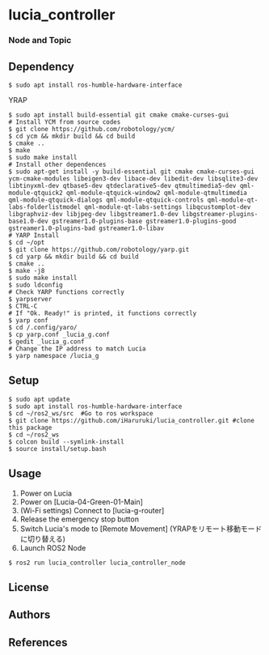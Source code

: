 # lucia_controller
### Node and Topic
## Dependency
    $ sudo apt install ros-humble-hardware-interface
YRAP
```
$ sudo apt install build-essential git cmake cmake-curses-gui
# Install YCM from source codes
$ git clone https://github.com/robotology/ycm/
$ cd ycm && mkdir build && cd build
$ cmake ..
$ make
$ sudo make install
# Install other dependences
$ sudo apt-get install -y build-essential git cmake cmake-curses-gui ycm-cmake-modules libeigen3-dev libace-dev libedit-dev libsqlite3-dev libtinyxml-dev qtbase5-dev qtdeclarative5-dev qtmultimedia5-dev qml-module-qtquick2 qml-module-qtquick-window2 qml-module-qtmultimedia qml-module-qtquick-dialogs qml-module-qtquick-controls qml-module-qt-labs-folderlistmodel qml-module-qt-labs-settings libqcustomplot-dev libgraphviz-dev libjpeg-dev libgstreamer1.0-dev libgstreamer-plugins-base1.0-dev gstreamer1.0-plugins-base gstreamer1.0-plugins-good gstreamer1.0-plugins-bad gstreamer1.0-libav
# YARP Install
$ cd ~/opt
$ git clone https://github.com/robotology/yarp.git
$ cd yarp && mkdir build && cd build
$ cmake ..
$ make -j8
$ sudo make install
$ sudo ldconfig
# Check YARP functions correctly
$ yarpserver
$ CTRL-C
# If "Ok. Ready!" is printed, it functions correctly
$ yarp conf
$ cd /.config/yaro/
$ cp yarp.conf _lucia_g.conf
$ gedit _lucia_g.conf
# Change the IP address to match Lucia
$ yarp namespace /lucia_g
```
## Setup
```
$ sudo apt update
$ sudo apt install ros-humble-hardware-interface
$ cd ~/ros2_ws/src  #Go to ros workspace
$ git clone https://github.com/iHaruruki/lucia_controller.git #clone this package
$ cd ~/ros2_ws
$ colcon build --symlink-install
$ source install/setup.bash
```

## Usage
1. Power on Lucia
2. Power on [Lucia-04-Green-01-Main]
3. (Wi-Fi settings) Connect to [lucia-g-router]
4. Release the emergency stop button
5. Switch Lucia's mode to [Remote Movement] (YRAPをリモート移動モードに切り替える)
6. Launch ROS2 Node
```
$ ros2 run lucia_controller lucia_controller_node
```
## License
## Authors

## References
